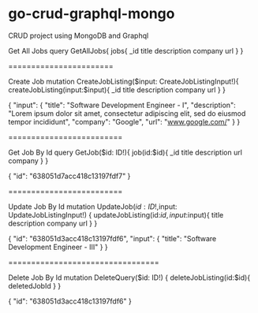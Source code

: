 # go-crud-graphql-mongo
CRUD project using MongoDB and Graphql

Get All Jobs
query GetAllJobs{ 
  jobs{ 
  _id 
  title 
  description 
  company 
  url 
 } 
}

=======================

Create Job
mutation CreateJobListing($input: CreateJobListingInput!){ 
   createJobListing(input:$input){ 
      _id 
      title 
      description 
      company 
      url 
   } 
 }

{ 
  "input": { 
    "title": "Software Development Engineer - I", 
    "description": "Lorem ipsum dolor sit amet, consectetur adipiscing elit, sed do eiusmod tempor incididunt", 
    "company": "Google", 
    "url": "www.google.com/"
  } 
}

=========================

Get Job By Id
query GetJob($id: ID!){ 
  job(id:$id){ 
    _id 
    title 
    description 
    url 
    company 
  } 
}

{ 
  "id": "638051d7acc418c13197fdf7" 
}

=========================

Update Job By Id
mutation UpdateJob($id: ID!,$input: UpdateJobListingInput!) { 
  updateJobListing(id:$id,input:$input){ 
    title 
    description 
    company 
    url 
 } 
}

{ 
  "id": "638051d3acc418c13197fdf6", 
  "input": { 
    "title": "Software Development Engineer - III" 
  } 
}

=================================

Delete Job By Id
mutation DeleteQuery($id: ID!) { 
  deleteJobListing(id:$id){ 
    deletedJobId 
  } 
}

{ 
  "id": "638051d3acc418c13197fdf6" 
}

